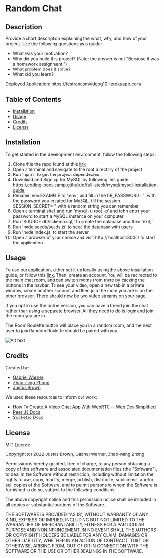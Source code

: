 # Random Chat

## Description

Provide a short description explaining the what, why, and how of your project. Use the following questions as a guide:

- What was your motivation?
- Why did you build this project? (Note: the answer is not "Because it was a homework assignment.")
- What problem does it solve?
- What did you learn?


Deployed Application: https://testrandomvideog10.herokuapp.com/

## Table of Contents

- [Installation](#installation)
- [Usage](#usage)
- [Credits](#credits)
- [License](#license)

## Installation


To get started in the development environment, follow the following steps:
 1. Clone this the repo found at this [link](https://github.com/brownj47/random-video-chat)
 2. Open a terminal and navigate to the root directory of the project
 3. Run 'npm i' to get the project dependecies
 4. Download and Sign up for MySQL by following this guide: https://coding-boot-camp.github.io/full-stack/mysql/mysql-installation-guide
 5. Rename .env.EXAMPLE to '.env', and fill in the DB_PASSWORD= '' with the password you created for MySQL, fill the session SESSION_SECRET= '' with a random string you can remember
 6. Open a terminal shell and run 'mysql -u root -p' and tehn enter your password to start a MySQL instance on your computer
 7. Run 'SOURCE db/schema.sql;' to create the database and then 'exit;'
 8. Run 'node seeds/seeds.js' to seed the database with users
 9. Run 'node index.js' to start the server
 10. Open a browser of your choice and visit http://localhost:3000/ to start the application. 

## Usage

To use our application, either set it up locally using the above installation guide, or follow this [link](https://testrandomvideog10.herokuapp.com/). 
Then, create an account. You will be redirected to the main chat room, and can switch rooms from there by clicking the buttons in the navbar. To see your video, open a new tab in a private window, create another account and then join the room you are in on the other browser. There should now be two video streams on your page. 

If you opt to use the online version, you can have a friend join the chat rather than using a separate browser. All they need to do is login and join the room you are in. 

The Room Roulette button will place you in a random room, and the next user to join Random Roulette should be paired with you. 


![Alt text]()
## Credits

Created by:
- [Gabriel Warner](https://github.com/GabrielWarner)
- [Zhao-ming Zhong](https://github.com/zmzhong1)
- [Justus Brown](https://github.com/brownj47)

We used these resources to inform our work:
- [How To Create A Video Chat App With WebRTC -- Web Dev Simplified](https://www.youtube.com/watch?v=DvlyzDZDEq4)
- [Peer JS Docs](https://peerjs.com/docs/)
- [Socket.io Docs](https://socket.io/docs/v4/how-it-works/)

## License

MIT License

Copyright (c) 2022 Justus Brown, Gabriel Warner, Zhao-Ming Zhong

Permission is hereby granted, free of charge, to any person obtaining a copy
of this software and associated documentation files (the "Software"), to deal
in the Software without restriction, including without limitation the rights
to use, copy, modify, merge, publish, distribute, sublicense, and/or sell
copies of the Software, and to permit persons to whom the Software is
furnished to do so, subject to the following conditions:

The above copyright notice and this permission notice shall be included in all
copies or substantial portions of the Software.

THE SOFTWARE IS PROVIDED "AS IS", WITHOUT WARRANTY OF ANY KIND, EXPRESS OR
IMPLIED, INCLUDING BUT NOT LIMITED TO THE WARRANTIES OF MERCHANTABILITY,
FITNESS FOR A PARTICULAR PURPOSE AND NONINFRINGEMENT. IN NO EVENT SHALL THE
AUTHORS OR COPYRIGHT HOLDERS BE LIABLE FOR ANY CLAIM, DAMAGES OR OTHER
LIABILITY, WHETHER IN AN ACTION OF CONTRACT, TORT OR OTHERWISE, ARISING FROM,
OUT OF OR IN CONNECTION WITH THE SOFTWARE OR THE USE OR OTHER DEALINGS IN THE
SOFTWARE.
